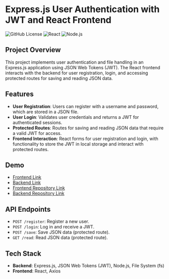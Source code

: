 # Express.js User Authentication with JWT and React Frontend

![GitHub License](https://img.shields.io/badge/license-MIT-blue.svg)
![React](https://img.shields.io/badge/React-16.8+-61DAFB?style=flat&logo=react&logoColor=black)
![Node.js](https://img.shields.io/badge/Node.js-v14.17.0-green.svg)

## Project Overview

This project implements user authentication and file handling in an Express.js application using JSON Web Tokens (JWT). The React frontend interacts with the backend for user registration, login, and accessing protected routes for saving and reading JSON data.

## Features

- **User Registration**: Users can register with a username and password, which are stored in a JSON file.
- **User Login**: Validates user credentials and returns a JWT for authenticated sessions.
- **Protected Routes**: Routes for saving and reading JSON data that require a valid JWT for access.
- **Frontend Interaction**: React forms for user registration and login, with functionality to store the JWT in local storage and interact with protected routes.

## Demo

- [Frontend Link](https://file-handling-plum.vercel.app/) 
- [Backend Link](https://file-handling-backend.vercel.app/) 
- [Frontend Repository Link](https://github.com/nks854338/fileHandling) 
- [Backend Repository Link](https://github.com/nks854338/fileHandlingBackend) 

## API Endpoints

- `POST /register`: Register a new user.
- `POST /login`: Log in and receive a JWT.
- `POST /save`: Save JSON data (protected route).
- `GET /read`: Read JSON data (protected route).

## Tech Stack

- **Backend**: Express.js, JSON Web Tokens (JWT), Node.js, File System (fs)
- **Frontend**: React, Axios
